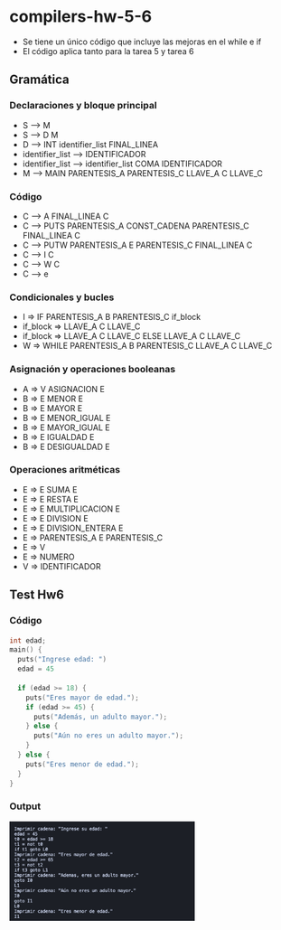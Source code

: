 # compilers-hw-5-6
- Se tiene un único código que incluye las mejoras en el while e if
- El código aplica tanto para la tarea 5 y tarea 6

## Gramática
### Declaraciones y bloque principal
- S --> M 
- S --> D M 
- D --> INT identifier_list FINAL_LINEA
- identifier_list --> IDENTIFICADOR
- identifier_list --> identifier_list COMA IDENTIFICADOR
- M --> MAIN PARENTESIS_A PARENTESIS_C LLAVE_A C LLAVE_C

### Código
- C --> A FINAL_LINEA C 
- C --> PUTS PARENTESIS_A CONST_CADENA PARENTESIS_C FINAL_LINEA C
- C --> PUTW PARENTESIS_A E PARENTESIS_C FINAL_LINEA C
- C --> I C
- C --> W C
- C --> e

### Condicionales y bucles
- I => IF PARENTESIS_A B PARENTESIS_C if_block
- if_block => LLAVE_A C LLAVE_C
- if_block => LLAVE_A C LLAVE_C ELSE LLAVE_A C LLAVE_C
- W => WHILE PARENTESIS_A B PARENTESIS_C LLAVE_A C LLAVE_C

### Asignación y operaciones booleanas
- A => V ASIGNACION E
- B => E MENOR E
- B => E MAYOR E
- B => E MENOR_IGUAL E
- B => E MAYOR_IGUAL E
- B => E IGUALDAD E
- B => E DESIGUALDAD E

### Operaciones aritméticas
- E => E SUMA E
- E => E RESTA E
- E => E MULTIPLICACION E
- E => E DIVISION E
- E => E DIVISION_ENTERA E
- E => PARENTESIS_A E PARENTESIS_C
- E => V
- E => NUMERO
- V => IDENTIFICADOR 

## Test Hw6
### Código
```c
int edad;
main() {
  puts("Ingrese edad: ")
  edad = 45
  
  if (edad >= 18) {
    puts("Eres mayor de edad.");
    if (edad >= 45) {
      puts("Además, un adulto mayor.");
    } else {
      puts("Aún no eres un adulto mayor.");
    }
  } else {
    puts("Eres menor de edad.");
  }
}
```
### Output
<img src="output.png"  width="65%">

